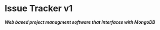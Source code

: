 <h1>Issue Tracker v1</h1>
<h5>Web based project managment software that interfaces with MongoDB</h5>

